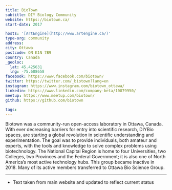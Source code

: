 ```yaml
---
title: BioTown
subtitle: DIY Biology Community
website: https://biotown.ca/
start-date: 2017

hosts: '[ArtEngine](http://www.artengine.ca/)'
type-org: community
address:
city: Ottawa
postcode: ON K1N 7B9
country: Canada
_geoloc:
  lat: 45.425631
  lng: -75.688658
facebook: https://www.facebook.com/biotown/
twitter: https://twitter.com/_biotown?lang=en
instagram: https://www.instagram.com/biotown_ottawa/
linkedin: https://www.linkedin.com/company-beta/10879950/
meetup: https://www.meetup.com/biotown/
github: https://github.com/biotown

tags:
---
```


Biotown was a community-run open-access laboratory in Ottawa, Canada. With ever decreasing barriers for entry into scientific research, DIYBio spaces, are starting a global revolution in scientific understanding and experimentation. The goal was to provide individuals, both amateur and experts, with the tools and knowledge to solve complex problems using biotechnology.
The National Capital Region is home to four Universities, two Colleges, two Provinces and the Federal Government; it is also one of North America’s most active technology hubs.
This group became inactive in 2018. Many of its active members transferred to Ottawa Bio Science Group.

---
* Text taken from main website and updated to reflect current status
